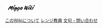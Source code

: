 [![logo](mini_logo.png)](index.md)

[このWikiについて](about.md)
[レンジ教典](range.md)
[文句・問い合わせ](contact.md)
